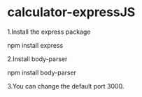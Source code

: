 # calculator-expressJS

1.Install the express package

npm install express

2.Install body-parser

npm install body-parser

3.You can change the default port 3000.
